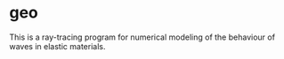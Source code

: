 # geo
This is a ray-tracing program for numerical modeling of the behaviour of waves in elastic materials.
